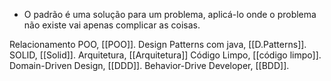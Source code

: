 
- O padrão é uma solução para um problema, aplicá-lo onde o problema não existe vai apenas complicar as coisas.


Relacionamento POO, [[POO]].
Design Patterns com java, [[D.Patterns]].
SOLID, [[Solid]].
Arquitetura, [[Arquitetura]]
Código Limpo, [[código limpo]].
Domain-Driven Design, [[DDD]].
Behavior-Drive Developer, [[BDD]].
